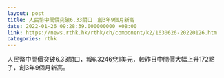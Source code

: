 ```yaml
---
layout: post
title: 人民幣中間價突破6.33關口　創3年9個月新高
date: 2022-01-26 09:28:39.000000000 +08:00
link: https://news.rthk.hk/rthk/ch/component/k2/1630626-20220126.htm
categories: rthk
---
```


人民幣中間價突破6.33關口，報6.3246兌1美元，較昨日中間價大幅上升172點子，創3年9個月新高。
